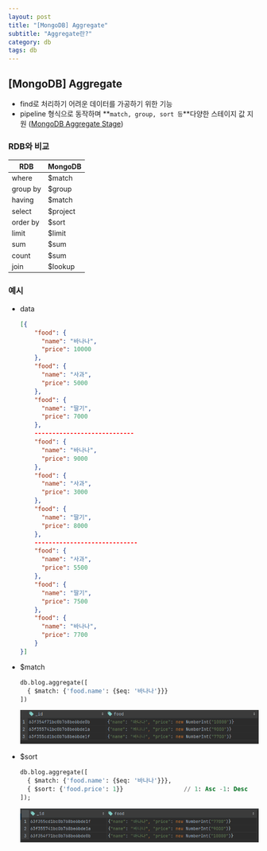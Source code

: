 ```yaml
---
layout: post
title: "[MongoDB] Aggregate"
subtitle: "Aggregate란?"
category: db
tags: db
---
```


## [MongoDB] Aggregate

- find로 처리하기 어려운 데이터를 가공하기 위한 기능
- pipeline 형식으로 동작하며 **`match, group, sort 등`**다양한 스테이지 값 지원 ([MongoDB Aggregate Stage](https://www.mongodb.com/docs/manual/reference/operator/aggregation-pipeline/))

### RDB와 비교
  
  |   RDB   |  MongoDB  |
  |---------|-----------|
  |where    |$match     |
  |group by |$group     |
  |having   |$match     |
  |select   |$project   |
  |order by |$sort      |
  |limit    |$limit     |
  |sum      |$sum       |
  |count    |$sum       |
  |join     |$lookup    |

### 예시
- data
    ```json
    [{
        "food": {
          "name": "바나나",
          "price": 10000
        },
        "food": {
          "name": "사과",
          "price": 5000
        },
        "food": {
          "name": "딸기",
          "price": 7000
        },
        ----------------------------
        "food": {
          "name": "바나나",
          "price": 9000
        },
        "food": {
          "name": "사과",
          "price": 3000
        },
        "food": {
          "name": "딸기",
          "price": 8000
        },
        -----------------------------
        "food": {
          "name": "사과",
          "price": 5500
        },
        "food": {
          "name": "딸기",
          "price": 7500
        },
        "food": {
          "name": "바나나",
          "price": 7700
        }
    }]
    ```

- $match
  ```sql
  db.blog.aggregate([
    { $match: {'food.name': {$eq: '바나나'}}}
  ])
  ```
  ![match_result](/assets/img/post/2023-02-20/match_result.png)

- $sort
  ```sql
  db.blog.aggregate([
    { $match: {'food.name': {$eq: '바나나'}}},
    { $sort: {'food.price': 1}}                 // 1: Asc -1: Desc
  ]);
  ```
  ![sort_result](/assets/img/post/2023-02-20/sort_result.png)
